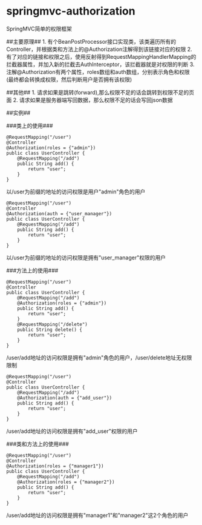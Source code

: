 springmvc-authorization
=======================

SpringMVC简单的权限框架

##主要原理##
    1. 有个BeanPostProcessor接口实现类，该类遍历所有的Controller，并根据类和方法上的@Authorization注解得到该链接对应的权限
    2. 有了对应的链接和权限之后，使用反射得到RequestMappingHandlerMapping的拦截器属性，并加入新的拦截去AuthInterceptor，该拦截器就是对权限的判断
    3. 注解@Authorization有两个属性，roles数组和auth数组，分别表示角色和权限(最终都会转换成权限，然后判断用户是否拥有该权限)

##其他##
    1. 请求如果是跳转(forward),那么权限不足的话会跳转到权限不足的页面
    2. 请求如果是服务器端写回数据，那么权限不足的话会写回json数据

##实例##

###类上的使用###

    @RequestMapping("/user")
    @Controller
    @Authorization(roles = {"admin"})
    public class UserController {
        @RequestMapping("/add")
        public String add() {
            return "user";
        }
    }
以/user为前缀的地址的访问权限是用户"admin"角色的用户

    @RequestMapping("/user")
    @Controller
    @Authorization(auth = {"user_manager"})
    public class UserController {
        @RequestMapping("/add")
        public String add() {
            return "user";
        }
    }
以/user为前缀的地址的访问权限是拥有"user_manager"权限的用户


###方法上的使用###

    @RequestMapping("/user")
    @Controller
    public class UserController {
        @RequestMapping("/add")
        @Authorization(roles = {"admin"})
        public String add() {
            return "user";
        }
        @RequestMapping("/delete")
        public String delete() {
            return "user";
        }
    }
/user/add地址的访问权限是拥有"admin"角色的用户，/user/delete地址无权限限制

    @RequestMapping("/user")
    @Controller
    public class UserController {
        @RequestMapping("/add")
        @Authorization(auth = {"add_user"})
        public String add() {
            return "user";
        }
    }
/user/add地址的访问权限是拥有"add_user"权限的用户

###类和方法上的使用###

    @RequestMapping("/user")
    @Controller
    @Authorization(roles = {"manager1"})
    public class UserController {
        @RequestMapping("/add")
        @Authorization(roles = {"manager2"})
        public String add() {
            return "user";
        }
    }

/user/add地址的访问权限是拥有"manager1"和"manager2"这2个角色的用户